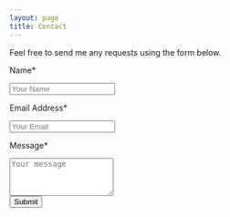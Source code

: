 ```yaml
---
layout: page
title: Contact
---
```


Feel free to send me any requests using the form below.


<form action="https://formkeep.com/f/5c4d99ca6d04"
   accept-charset="UTF-8"
   enctype="multipart/form-data"
   method="POST">
  <p>Name*</p>
  <input type="text" name="name" placeholder="Your Name">
  <input type="hidden" name="utf8" value="✓">  
  <p>Email Address*</p>
  <input type="email" name="email" placeholder="Your Email">
  <p>Message*</p>
  <textarea name="message" placeholder="Your message" rows="4"></textarea>
   <br>
  <button type="submit">Submit</button>
</form>
